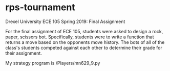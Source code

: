 # rps-tournament
Drexel University ECE 105 Spring 2019: Final Assignment

For the final assignment of ECE 105, students were asked to design a rock, paper, scissors bot.
Specifically, students were to write a function that returns a move based on the opponents move history.
The bots of all of the class's students competed against each other to determine their grade for their assignment.

My strategy program is /Players/mn629_9.py

